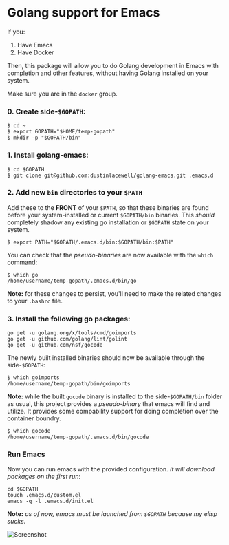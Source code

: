 # Golang support for Emacs

If you:


  1. Have Emacs
  2. Have Docker

Then, this package will allow you to do Golang development in Emacs with completion and other features, without having Golang installed on your system.

Make sure you are in the `docker` group.


### 0. Create side-`$GOPATH`:

    $ cd ~
    $ export GOPATH="$HOME/temp-gopath"
    $ mkdir -p "$GOPATH/bin"


### 1. Install golang-emacs:


    $ cd $GOPATH
    $ git clone git@github.com:dustinlacewell/golang-emacs.git .emacs.d


### 2. Add new `bin` directories to your `$PATH`


Add these to the **FRONT** of your `$PATH`, so that these binaries are found before your system-installed or current `$GOPATH/bin` binaries. This *should* completely shadow any existing go installation or `$GOPATH` state on your system.


    $ export PATH="$GOPATH/.emacs.d/bin:$GOPATH/bin:$PATH"
    
    
You can check that the *pseudo-binaries* are now available with the `which` command:

    
    $ which go
    /home/username/temp-gopath/.emacs.d/bin/go
    
    
**Note:** for these changes to persist, you'll need to make the related changes to your `.bashrc` file.
    

### 3. Install the following go packages:


    go get -u golang.org/x/tools/cmd/goimports
    go get -u github.com/golang/lint/golint
    go get -u github.com/nsf/gocode
    
    
The newly built installed binaries should now be available through the side-`$GOPATH`:

    $ which goimports
    /home/username/temp-gopath/bin/goimports
    
    
**Note:** while the built `gocode` binary is installed to the side-`$GOPATH/bin` folder as usual, this project provides a *pseudo-binary* that emacs will find and utilize. It provides some compability support for doing completion over the container boundry. 
    
    
    $ which gocode
    /home/username/temp-gopath/.emacs.d/bin/gocode
    

### Run Emacs


Now you can run emacs with the provided configuration. *It will download
packages on the first run*:


    cd $GOPATH
    touch .emacs.d/custom.el
    emacs -q -l .emacs.d/init.el
    
    
**Note:** *as of now, emacs must be launched from `$GOPATH` because my elisp sucks.*



![Screenshot](http://i.imgur.com/WIPJXgg.png)
